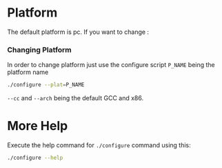 # Platform
The default platform is pc. If you want to change :

### Changing Platform
In order to change platform just use the configure script
`P_NAME` being the platform name 

```sh
./configure --plat=P_NAME
```
`--cc` and `--arch` being the default GCC and x86.


# More Help

Execute the help command for `./configure` command using this:

```sh
./configure --help
```